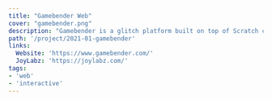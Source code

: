 ```yaml
---
title: "Gamebender Web"
cover: "gamebender.png"
description: "Gamebender is a glitch platform built on top of Scratch coding platform. I worked on bringing the previous native app to the browser."
path: '/project/2021-01-gamebender'
links:
  Website: 'https://www.gamebender.com/'
  JoyLabz: 'https://joylabz.com/'
tags:
- 'web'
- 'interactive'
---
```


